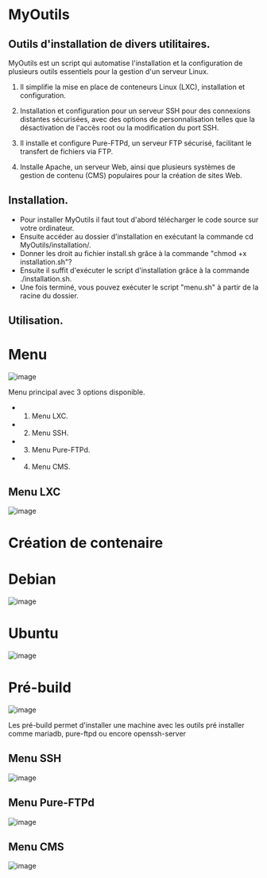 # MyOutils
## Outils d'installation de divers utilitaires.

MyOutils est un script qui automatise l'installation et la configuration de plusieurs outils essentiels pour la gestion d'un serveur Linux.

  1. Il simplifie la mise en place de conteneurs Linux (LXC), installation et configuration.

  2. Installation et configuration pour un serveur SSH pour des connexions distantes sécurisées, avec des options de personnalisation telles que la désactivation de l'accès root ou la modification du port SSH.

  3. Il installe et configure Pure-FTPd, un serveur FTP sécurisé, facilitant le transfert de fichiers via FTP.

  4. Installe Apache, un serveur Web, ainsi que plusieurs systèmes de gestion de contenu (CMS) populaires pour la création de sites Web.

## **Installation.**

   - Pour installer MyOutils il faut tout d'abord télécharger le code source sur votre ordinateur. 
   - Ensuite accéder au dossier d'installation en exécutant la commande cd MyOutils/installation/. 
   - Donner les droit au fichier install.sh grâce à la commande "chmod +x installation.sh"?
   - Ensuite il suffit d'exécuter le script d'installation grâce à la commande ./installation.sh. 
   - Une fois terminé, vous pouvez exécuter le script "menu.sh" à partir de la racine du dossier.

## **Utilisation.**

# Menu

![image](https://github.com/eBoutemy/MyOutils/assets/78074328/6538dc0d-eb64-4436-a7af-6e7e16f3eea1)

Menu principal avec 3 options disponible.

 - 1. Menu LXC.
 - 2. Menu SSH.
 - 3. Menu Pure-FTPd.
 - 4. Menu CMS.
  
## Menu LXC

![image](https://github.com/eBoutemy/MyOutils/assets/78074328/eb0945a3-c845-4028-9cc2-96d0c9394ecb)

# Création de contenaire

# Debian
![image](https://github.com/eBoutemy/MyOutils/assets/78074328/f1194cfc-c20a-4113-9013-d3f1ff14d583)

# Ubuntu
![image](https://github.com/eBoutemy/MyOutils/assets/78074328/8a53cffc-a269-4f31-b73f-8418245933c2)

# Pré-build
![image](https://github.com/eBoutemy/MyOutils/assets/78074328/9cf2ce0c-1503-49d8-9ce6-644972e1f2f6)

Les pré-build permet d'installer une machine avec les outils pré installer comme mariadb, pure-ftpd ou encore openssh-server

## Menu SSH

![image](https://github.com/eBoutemy/MyOutils/assets/78074328/615c0db3-3bf4-4a64-baf5-9417edc5427e)

## Menu Pure-FTPd

![image](https://github.com/eBoutemy/MyOutils/assets/78074328/9765b33b-2a4a-440e-9cae-feb38a0d9705)

## Menu CMS

![image](https://github.com/eBoutemy/MyOutils/assets/78074328/b76c0618-2a41-49e4-9912-05b4b89dfe99)







